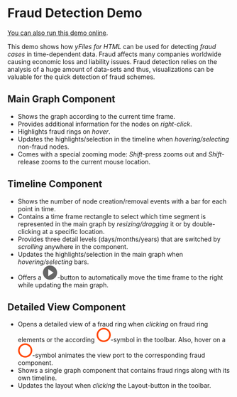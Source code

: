 <!--
 //////////////////////////////////////////////////////////////////////////////
 // @license
 // This demo file is part of yFiles for HTML 2.3.0.3.
 // Use is subject to license terms.
 //
 // Copyright (c) 2000-2020 by yWorks GmbH, Vor dem Kreuzberg 28,
 // 72070 Tuebingen, Germany. All rights reserved.
 //
 //////////////////////////////////////////////////////////////////////////////
-->
# Fraud Detection Demo

[You can also run this demo online](https://live.yworks.com/demos/complete/frauddetection/index.html).

This demo shows how _yFiles for HTML_ can be used for detecting _fraud cases_ in time-dependent data. Fraud affects many companies worldwide causing economic loss and liability issues. Fraud detection relies on the analysis of a huge amount of data-sets and thus, visualizations can be valuable for the quick detection of fraud schemes.

## Main Graph Component

- Shows the graph according to the current time frame.
- Provides additional information for the nodes on _right-click_.
- Highlights fraud rings on _hover_.
- Updates the highlights/selection in the timeline when _hovering/selecting_ non-fraud nodes.
- Comes with a special zooming mode: _Shift_\-press zooms out and _Shift_\-release zooms to the current mouse location.

## Timeline Component

- Shows the number of node creation/removal events with a bar for each point in time.
- Contains a time frame rectangle to select which time segment is represented in the main graph by _resizing/dragging_ it or by double-clicking at a specific location.
- Provides three detail levels (days/months/years) that are switched by _scrolling_ anywhere in the component.
- Updates the highlights/selection in the main graph when _hovering/selecting_ bars.
- Offers a ![](resources/play-16.svg)\-button to automatically move the time frame to the right while updating the main graph.

## Detailed View Component

- Opens a detailed view of a fraud ring when _clicking_ on fraud ring elements or the according ![](resources/fraud-warning-16.svg)\-symbol in the toolbar. Also, hover on a ![](resources/fraud-warning-16.svg)\-symbol animates the view port to the corresponding fraud component.
- Shows a single graph component that contains fraud rings along with its own timeline.
- Updates the layout when _clicking_ the Layout-button in the toolbar.
